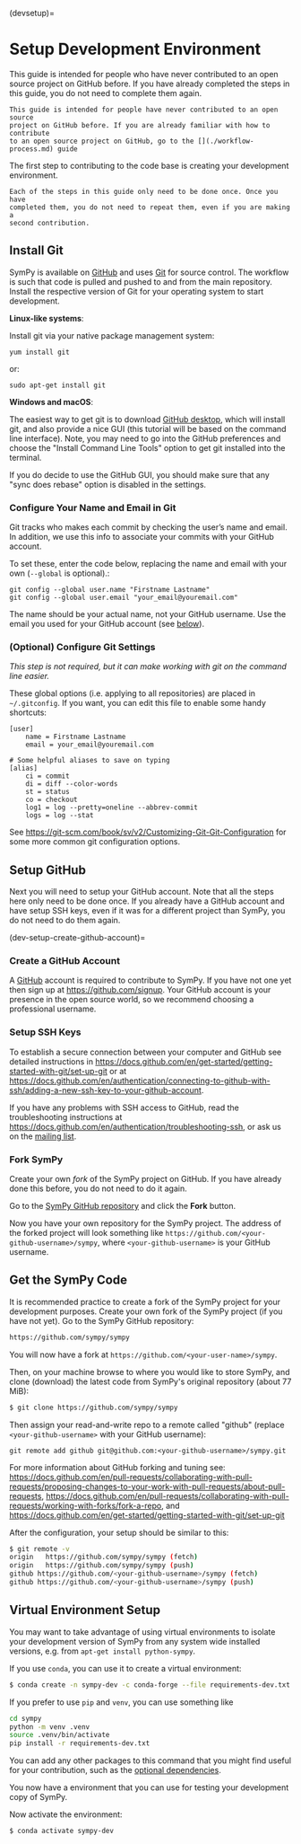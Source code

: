 (devsetup)=

# Setup Development Environment

This guide is intended for people who have never contributed to an open source
project on GitHub before. If you have already completed the steps in this
guide, you do not need to complete them again.

```{note}
This guide is intended for people have never contributed to an open source
project on GitHub before. If you are already familiar with how to contribute
to an open source project on GitHub, go to the [](./workflow-process.md) guide
```

The first step to contributing to the code base is creating your development environment.

```{important}
Each of the steps in this guide only need to be done once. Once you have
completed them, you do not need to repeat them, even if you are making a
second contribution.
```

## Install Git

SymPy is available on [GitHub](https://github.com/sympy/sympy) and uses
[Git](https://git-scm.com/) for source control. The workflow is such that
code is pulled and pushed to and from the main repository. Install the respective version
of Git for your operating system to start development.

**Linux-like systems**:

Install git via your native package management system:

```
yum install git
```

or:

```
sudo apt-get install git
```

**Windows and macOS**:

The easiest way to get git is to download [GitHub
desktop](https://desktop.github.com/), which will install git, and also
provide a nice GUI (this tutorial will be based on the command line
interface). Note, you may need to go into the GitHub preferences and choose
the "Install Command Line Tools" option to get git installed into the
terminal.

If you do decide to use the GitHub GUI, you should make sure that any "sync
does rebase" option is disabled in the settings.

### Configure Your Name and Email in Git

Git tracks who makes each commit by checking the user’s name and email.
In addition, we use this info to associate your commits with your GitHub account.

To set these, enter the code below, replacing the name and email with your own (`--global` is optional).:

```
git config --global user.name "Firstname Lastname"
git config --global user.email "your_email@youremail.com"
```

The name should be your actual name, not your GitHub username. Use the email you used for your GitHub account (see [below](dev-setup-create-github-account)).

### (Optional) Configure Git Settings

*This step is not required, but it can make working with git on the command
line easier.*

These global options (i.e. applying to all repositories) are placed in
`~/.gitconfig`. If you want, you can edit this file to enable some handy
shortcuts:

```
[user]
    name = Firstname Lastname
    email = your_email@youremail.com

# Some helpful aliases to save on typing
[alias]
    ci = commit
    di = diff --color-words
    st = status
    co = checkout
    log1 = log --pretty=oneline --abbrev-commit
    logs = log --stat

```

See <https://git-scm.com/book/sv/v2/Customizing-Git-Git-Configuration> for
some more common git configuration options.

## Setup GitHub

Next you will need to setup your GitHub account. Note that all the steps here
only need to be done once. If you already have a GitHub account and have setup
SSH keys, even if it was for a different project than SymPy, you do not need
to do them again.

(dev-setup-create-github-account)=
### Create a GitHub Account

A [GitHub](https://github.com) account is required to contribute to SymPy. If
you have not one yet then sign up at <https://github.com/signup>. Your
GitHub account is your presence in the open source world, so we recommend
choosing a professional username.

### Setup SSH Keys

To establish a secure connection between your computer and GitHub see detailed
instructions in <https://docs.github.com/en/get-started/getting-started-with-git/set-up-git> or at
<https://docs.github.com/en/authentication/connecting-to-github-with-ssh/adding-a-new-ssh-key-to-your-github-account>.

If you have any problems with SSH access to GitHub, read the troubleshooting
instructions at <https://docs.github.com/en/authentication/troubleshooting-ssh>, or
ask us on the [mailing list](https://groups.google.com/g/sympy).

### Fork SymPy

Create your own *fork* of the SymPy project on GitHub. If you have already
done this before, you do not need to do it again.

Go to the [SymPy GitHub repository](https://github.com/sympy/sympy) and click the **Fork** button.

Now you have your own repository for the SymPy project. The address of the
forked project will look something like
`https://github.com/<your-github-username>/sympy`, where
`<your-github-username>` is your GitHub username.

## Get the SymPy Code

It is recommended practice to create a fork of the SymPy project for your development purposes. Create your own fork of the SymPy project (if you have not yet). Go to the SymPy GitHub repository:

```bash
https://github.com/sympy/sympy
```

You will now have a fork at `https://github.com/<your-user-name>/sympy`.

Then, on your machine browse to where you would like to store SymPy, and clone (download) the latest code from SymPy's original repository (about 77 MiB):

```bash
$ git clone https://github.com/sympy/sympy
```

Then assign your read-and-write repo to a remote called "github" (replace
`<your-github-username>` with your GitHub username):

```
git remote add github git@github.com:<your-github-username>/sympy.git
```

For more information about GitHub forking and tuning see:
<https://docs.github.com/en/pull-requests/collaborating-with-pull-requests/proposing-changes-to-your-work-with-pull-requests/about-pull-requests>, <https://docs.github.com/en/pull-requests/collaborating-with-pull-requests/working-with-forks/fork-a-repo>, and <https://docs.github.com/en/get-started/getting-started-with-git/set-up-git>

After the configuration, your setup should be similar to this:

```bash
$ git remote -v
origin   https://github.com/sympy/sympy (fetch)
origin   https://github.com/sympy/sympy (push)
github https://github.com/<your-github-username>/sympy (fetch)
github https://github.com/<your-github-username>/sympy (push)
```

## Virtual Environment Setup

You may want to take advantage of using virtual environments to isolate your development version of SymPy from any system wide installed versions, e.g. from `apt-get install python-sympy`.

If you use `conda`, you can use it to create a virtual environment:

```bash
$ conda create -n sympy-dev -c conda-forge --file requirements-dev.txt
```

If you prefer to use `pip` and `venv`, you can use something like

```bash
cd sympy
python -m venv .venv
source .venv/bin/activate
pip install -r requirements-dev.txt
```

You can add any other packages to this command that you might find useful for
your contribution, such as the [optional dependencies](../dependencies.md).

You now have a environment that you can use for testing your development copy of SymPy.

Now activate the environment:

```bash
$ conda activate sympy-dev
```
